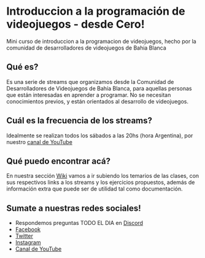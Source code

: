 # Introduccion a la programación de videojuegos - desde Cero!
Mini curso de introduccion a la programacion de videojuegos, hecho por la comunidad de desarrolladores de videojuegos de Bahia Blanca

## Qué es?
Es una serie de streams que organizamos desde la Comunidad de Desarrolladores de Videojuegos de Bahía Blanca, para aquellas personas que están interesadas en aprender a programar. No se necesitan conocimientos previos, y están orientados al desarrollo de videojuegos.

## Cuál es la frecuencia de los streams?
Idealmente se realizan todos los sábados a las 20hs (hora Argentina), por nuestro [canal de YouTube](https://www.youtube.com/c/DVBahia)

## Qué puedo encontrar acá?
En nuestra sección [Wiki](https://github.com/kawzar/introduccion-programacion-vj/wiki) vamos a ir subiendo los temarios de las clases, con sus respectivos links a los streams y los ejercicios propuestos, además de información extra que puede ser de utilidad tal como documentación.

## Sumate a nuestras redes sociales!
* Respondemos preguntas TODO EL DIA en [Discord](https://discord.gg/M7yKvfj)
* [Facebook](https://www.facebook.com/dvbahia/)
* [Twitter](https://twitter.com/dvbahia)
* [Instagram](https://www.instagram.com/dvbahia/)
* [Canal de YouTube](https://www.youtube.com/c/DVBahia)
